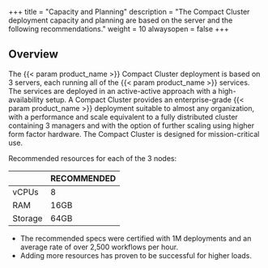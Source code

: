 +++
title = "Capacity and Planning"
description = "The Compact Cluster deployment capacity and planning are based on the server and the following recommendations."
weight = 10
alwaysopen = false
+++

## Overview

The {{< param product_name >}} Compact Cluster deployment is based on 3 servers, each running all of the {{< param product_name >}} services. The services are deployed in an active-active approach with a high-availability setup.
A Compact Cluster provides an enterprise-grade {{< param product_name >}} deployment suitable to almost any organization, with a performance and scale equivalent to a fully distributed cluster containing 3 managers and with the option of further scaling using higher form factor hardware. The Compact Cluster is designed for mission-critical use.

Recommended resources for each of the 3 nodes:

|         | RECOMMENDED |
|---------|-------------|
| vCPUs   | 8           |
| RAM     | 16GB        |
| Storage | 64GB        |

* The recommended specs were certified with 1M deployments and an average rate of over 2,500 workflows per hour.
* Adding more resources has proven to be successful for higher loads.
